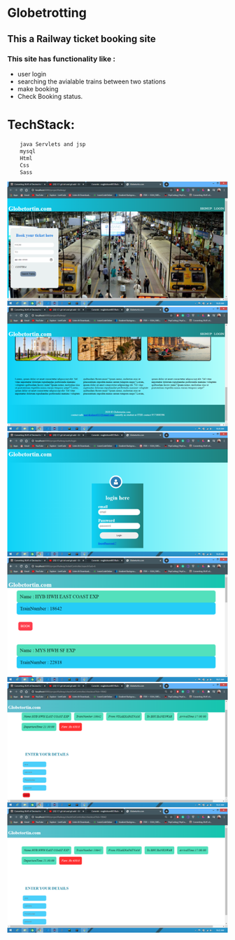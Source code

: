 # Globetrotting

## This a Railway ticket booking site

### This site has functionality like :

- user login
- searching the avialable trains between two stations
- make booking
- Check Booking status.

# TechStack:

        java Servlets and jsp
        mysql
        Html
        Css
        Sass

 <img src="/ScreenShots/Screenshot (6).png" class="avatar" >
  <img src="/ScreenShots/Screenshot (7).png" class="avatar" >
 <img src="/ScreenShots/Screenshot (8).png" class="avatar" >
  <img src="/ScreenShots/Screenshot (9).png" class="avatar" >
   <img src="/ScreenShots/Screenshot (10).png" class="avatar" >
    <img src="/ScreenShots/Screenshot (11).png" class="avatar" >
